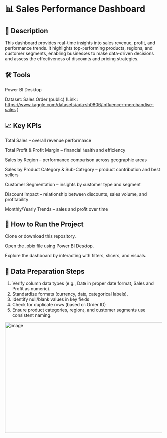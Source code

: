 # 📊 Sales Performance Dashboard
## 📝 Description

This dashboard provides real-time insights into sales revenue, profit, and performance trends. It highlights top-performing products, regions, and customer segments, enabling businesses to make data-driven decisions and assess the effectiveness of discounts and pricing strategies.

## 🛠 Tools

Power BI Desktop

Dataset: Sales Order (public) (Link : https://www.kaggle.com/datasets/adarsh0806/influencer-merchandise-sales )

## 📈 Key KPIs

Total Sales – overall revenue performance

Total Profit & Profit Margin – financial health and efficiency

Sales by Region – performance comparison across geographic areas

Sales by Product Category & Sub-Category – product contribution and best sellers

Customer Segmentation – insights by customer type and segment

Discount Impact – relationship between discounts, sales volume, and profitability

Monthly/Yearly Trends – sales and profit over time

## 🚀 How to Run the Project

Clone or download this repository.

Open the .pbix file using Power BI Desktop.

Explore the dashboard by interacting with filters, slicers, and visuals.

## 🧹 Data Preparation Steps
1. Verify column data types (e.g., Date in proper date format, Sales and Profit as numeric).
2. Standardize formats (currency, date, categorical labels).
3. Identify null/blank values in key fields
4. Check for duplicate rows (based on Order ID)
5. Ensure product categories, regions, and customer segments use consistent naming.
<img width="623" height="356" alt="image" src="https://github.com/user-attachments/assets/c9f1df16-dd0a-4432-bbe6-21365418e54f" />

